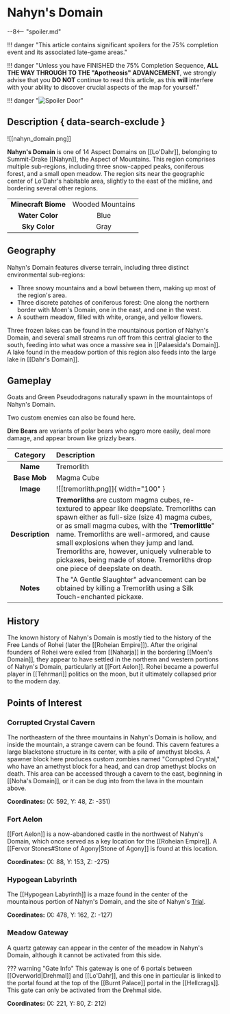 # Nahyn's Domain

--8<-- "spoiler.md"

!!! danger "This article contains significant spoilers for the 75% completion event and its associated late-game areas."

!!! danger "Unless you have FINISHED the 75% Completion Sequence, **ALL THE WAY THROUGH TO THE "Apotheosis" ADVANCEMENT**, we strongly advise that you **DO NOT** continue to read this article, as this **will** interfere with your ability to discover crucial aspects of the map for yourself."

!!! danger "![Spoiler Door](/assets/img/spoiler_door.png)"

## Description { data-search-exclude }

![[nahyn_domain.png]]

**Nahyn's Domain** is one of 14 Aspect Domains on [[Lo'Dahr]], belonging to Summit-Drake [[Nahyn]], the Aspect of Mountains. This region comprises multiple sub-regions, including three snow-capped peaks, coniferous forest, and a small open meadow. The region sits near the geographic center of Lo'Dahr's habitable area, slightly to the east of the midline, and bordering several other regions.

|                  |                   |
|:----------------:|:-----------------:|
| **Minecraft Biome**  | Wooded Mountains  |
| **Water Color**      | Blue              |
| **Sky Color**        | Gray              |

## Geography

Nahyn's Domain features diverse terrain, including three distinct environmental sub-regions:

- Three snowy mountains and a bowl between them, making up most of the region's area. <br>
- Three discrete patches of coniferous forest: One along the northern border with Moen's Domain, one in the east, and one in the west. <br>
- A southern meadow, filled with white, orange, and yellow flowers.

Three frozen lakes can be found in the mountainous portion of Nahyn's Domain, and several small streams run off from this central glacier to the south, feeding into what was once a massive sea in [[Palaesida's Domain]]. A lake found in the meadow portion of this region also feeds into the large lake in [[Dahr's Domain]].

## Gameplay

Goats and Green Pseudodragons naturally spawn in the mountaintops of Nahyn's Domain.

Two custom enemies can also be found here.

**Dire Bears** are variants of polar bears who aggro more easily, deal more damage, and appear brown like grizzly bears.

| Category   | Description                                    |
|:----------:|:-----------------------------------------------|
| **Name**   | Tremorlith                                     |
| **Base Mob** | Magma Cube                                 |
| **Image**  | ![[tremorlith.png]]{ width="100" }  |
| **Description** | **Tremorliths** are custom magma cubes, re-textured to appear like deepslate. Tremorliths can spawn either as full-size (size 4) magma cubes, or as small magma cubes, with the "**Tremorlittle**" name. Tremorliths are well-armored, and cause small explosions when they jump and land. Tremorliths are, however, uniquely vulnerable to pickaxes, being made of stone. Tremorliths drop one piece of deepslate on death.  |
| **Notes** |  The "A Gentle Slaughter" advancement can be obtained by killing a Tremorlith using a Silk Touch-enchanted pickaxe. |

## History

The known history of Nahyn's Domain is mostly tied to the history of the Free Lands of Rohei (later the [[Roheian Empire]]). After the original founders of Rohei were exiled from [[Naharja]] in the bordering [[Moen's Domain]], they appear to have settled in the northern and western portions of Nahyn's Domain, particularly at [[Fort Aelon]]. Rohei became a powerful player in [[Tehrmari]] politics on the moon, but it ultimately collapsed prior to the modern day.

## Points of Interest

### Corrupted Crystal Cavern

The northeastern of the three mountains in Nahyn's Domain is hollow, and inside the mountain, a strange cavern can be found. This cavern features a large blackstone structure in its center, with a pile of amethyst blocks. A spawner block here produces custom zombies named "Corrupted Crystal," who have an amethyst block for a head, and can drop amethyst blocks on death. This area can be accessed through a cavern to the east, beginning in [[Noha's Domain]], or it can be dug into from the lava in the mountain above.

**Coordinates:** (X: 592, Y: 48, Z: -351)

### Fort Aelon

[[Fort Aelon]] is a now-abandoned castle in the northwest of Nahyn's Domain, which once served as a key location for the [[Roheian Empire]]. A [[Fervor Stones#Stone of Agony|Stone of Agony]] is found at this location.

**Coordinates:** (X: 88, Y: 153, Z: -275)

### Hypogean Labyrinth

The [[Hypogean Labyrinth]] is a maze found in the center of the mountainous portion of Nahyn's Domain, and the site of Nahyn's [Trial](/World/Post-75_Area/Points_of_Interest/Trials/).

**Coordinates:** (X: 478, Y: 162, Z: -127)

### Meadow Gateway

A quartz gateway can appear in the center of the meadow in Nahyn's Domain, although it cannot be activated from this side.

??? warning "Gate Info"
    This gateway is one of 6 portals between [[Overworld|Drehmal]] and [[Lo'Dahr]], and this one in particular is linked to the portal found at the top of the [[Burnt Palace]] portal in the [[Hellcrags]]. This gate can only be activated from the Drehmal side.

**Coordinates:** (X: 221, Y: 80, Z: 212)
